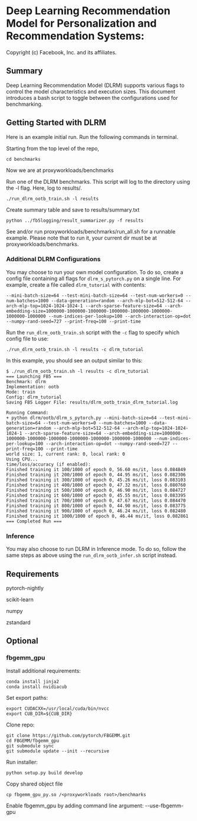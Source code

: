 # Deep Learning Recommendation Model for Personalization and Recommendation Systems:

Copyright (c) Facebook, Inc. and its affiliates.

## Summary
Deep Learning Recommendation Model (DLRM) supports various flags to control the model characteristics and execution sizes. This document introduces a bash script to toggle between the configurations used for benchmarking.

## Getting Started with DLRM
Here is an example initial run. Run the following commands in terminal.

Starting from the top level of the repo,
```
cd benchmarks
```
Now we are at proxyworkloads/benchmarks

Run one of the DLRM benchmarks. This script will log to the 
directory using the -l flag. Here, log to results/.
```
./run_dlrm_ootb_train.sh -l results
```

Create summary table and save to results/summary.txt
```
python ../fb5logging/result_summarizer.py -f results 
```

See and/or run proxyworkloads/benchmarks/run_all.sh for a runnable example. Please note that to run it, your current dir must be at proxyworkloads/benchmarks.

### Additional DLRM Configurations
You may choose to run your own model configuration. To do so, create a config file containing all flags for `dlrm_s_pytorch.py` on a single line. For example, create a file called `dlrm_tutorial` with contents:

```
--mini-batch-size=64 --test-mini-batch-size=64 --test-num-workers=0 --num-batches=1000 --data-generation=random --arch-mlp-bot=512-512-64 --arch-mlp-top=1024-1024-1024-1 --arch-sparse-feature-size=64 --arch-embedding-size=1000000-1000000-1000000-1000000-1000000-1000000-1000000-1000000 --num-indices-per-lookup=100 --arch-interaction-op=dot --numpy-rand-seed=727 --print-freq=100 --print-time
```

Run the `run_dlrm_ootb_train.sh` script with the `-c` flag to specify which config file to use:

```
./run_dlrm_ootb_train.sh -l results -c dlrm_tutorial
```

In this example, you should see an output similar to this:

```
$ ./run_dlrm_ootb_train.sh -l results -c dlrm_tutorial
=== Launching FB5 ===
Benchmark: dlrm
Implementation: ootb
Mode: train
Config: dlrm_tutorial
Saving FB5 Logger File: results/dlrm_ootb_train_dlrm_tutorial.log

Running Command:
+ python dlrm/ootb/dlrm_s_pytorch.py --mini-batch-size=64 --test-mini-batch-size=64 --test-num-workers=0 --num-batches=1000 --data-generation=random --arch-mlp-bot=512-512-64 --arch-mlp-top=1024-1024-1024-1 --arch-sparse-feature-size=64 --arch-embedding-size=1000000-1000000-1000000-1000000-1000000-1000000-1000000-1000000 --num-indices-per-lookup=100 --arch-interaction-op=dot --numpy-rand-seed=727 --print-freq=100 --print-time
world size: 1, current rank: 0, local rank: 0
Using CPU...
time/loss/accuracy (if enabled):
Finished training it 100/1000 of epoch 0, 56.60 ms/it, loss 0.084849
Finished training it 200/1000 of epoch 0, 44.95 ms/it, loss 0.082306
Finished training it 300/1000 of epoch 0, 45.26 ms/it, loss 0.083103
Finished training it 400/1000 of epoch 0, 47.32 ms/it, loss 0.080760
Finished training it 500/1000 of epoch 0, 46.90 ms/it, loss 0.084727
Finished training it 600/1000 of epoch 0, 45.55 ms/it, loss 0.083395
Finished training it 700/1000 of epoch 0, 47.67 ms/it, loss 0.084470
Finished training it 800/1000 of epoch 0, 44.90 ms/it, loss 0.083775
Finished training it 900/1000 of epoch 0, 46.24 ms/it, loss 0.082480
Finished training it 1000/1000 of epoch 0, 46.44 ms/it, loss 0.082861
=== Completed Run ===
```

### Inference
You may also choose to run DLRM in Inference mode. To do so, follow the same steps as above using the `run_dlrm_ootb_infer.sh` script instead.

## Requirements
pytorch-nightly

scikit-learn

numpy

zstandard

## Optional
### fbgemm_gpu
Install additional requirements:
```
conda install jinja2
conda install nvidiacub
```
Set export paths:
```
export CUDACXX=/usr/local/cuda/bin/nvcc
export CUB_DIR=${CUB_DIR}
```
Clone repo:
```
git clone https://github.com/pytorch/FBGEMM.git
cd FBGEMM/fbgemm_gpu
git submodule sync
git submodule update --init --recursive    
```
Run installer:
```
python setup.py build develop
```
Copy shared object file
```
cp fbgemm_gpu_py.so /<proxyworkloads root>/benchmarks
```
Enable fbgemm_gpu by adding command line argument: --use-fbgemm-gpu
